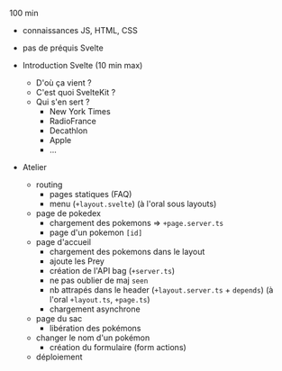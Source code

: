 100 min

- connaissances JS, HTML, CSS
- pas de préquis Svelte

- Introduction Svelte (10 min max)

  - D'où ça vient ?
  - C'est quoi SvelteKit ?
  - Qui s'en sert ?
    - New York Times
    - RadioFrance
    - Decathlon
    - Apple
    - ...

- Atelier
  - routing
    - pages statiques (FAQ)
    - menu (`+layout.svelte`) (à l'oral sous layouts)
  - page de pokedex
    - chargement des pokemons => `+page.server.ts`
    - page d'un pokemon `[id]`
  - page d'accueil
    - chargement des pokemons dans le layout
    - ajoute les Prey
    - création de l'API bag (`+server.ts`)
    - ne pas oublier de maj `seen`
    - nb attrapés dans le header (`+layout.server.ts` + `depends`) (à l'oral `+layout.ts`, `+page.ts`)
    - chargement asynchrone
  - page du sac
    - libération des pokémons
  - changer le nom d'un pokémon
    - création du formulaire (form actions)
  - déploiement
